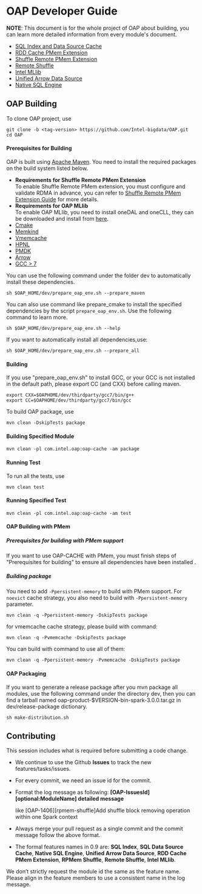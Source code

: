 # OAP Developer Guide

**NOTE**: This document is for the whole project of OAP about building, you can learn more detailed information from every module's  document.
* [SQL Index and Data Source Cache](../oap-cache/oap/docs/Developer-Guide.md)
* [RDD Cache PMem Extension](../oap-spark/README.md#compiling)
* [Shuffle Remote PMem Extension](../oap-shuffle/RPMem-shuffle/README.md#5-install-dependencies-for-shuffle-remote-pmem-extension)
* [Remote Shuffle](../oap-shuffle/remote-shuffle/README.md#build-and-deploy)
* [Intel MLlib](../oap-mllib/README.md)
* [Unified Arrow Data Source](../oap-data-source/arrow/README.md)
* [Native SQL Engine](../oap-native-sql/README.md)
## OAP Building

To clone OAP project, use
```shell script
git clone -b <tag-version> https://github.com/Intel-bigdata/OAP.git
cd OAP
```

#### Prerequisites for Building
OAP is built using [Apache Maven](http://maven.apache.org/). You need to install the required packages on the build system listed below. 
- **Requirements for Shuffle Remote PMem Extension**  
To enable Shuffle Remote PMem extension, you must configure and validate RDMA in advance, you can refer to [Shuffle Remote PMem Extension Guide](../oap-shuffle/RPMem-shuffle/README.md) for more details.
- **Requirements for OAP MLlib**  
To enable OAP MLlib, you need to install oneDAL and oneCLL, they can be downloaded and install from [here](https://software.intel.com/content/www/us/en/develop/tools/oneapi.html). 
- [Cmake](https://help.directadmin.com/item.php?id=494)
- [Memkind](https://github.com/memkind/memkind/tree/v1.10.1-rc2)
- [Vmemcache](https://github.com/pmem/vmemcache)
- [HPNL](https://github.com/Intel-bigdata/HPNL)
- [PMDK](https://github.com/pmem/pmdk)  
- [Arrow](https://github.com/Intel-bigdata/arrow)
- [GCC > 7](https://gcc.gnu.org/wiki/InstallingGCC)

You can use the following command under the folder dev to automatically install these dependencies.

```shell script
sh $OAP_HOME/dev/prepare_oap_env.sh --prepare_maven

```
You can also use command like prepare_cmake to install the specified dependencies by the script `prepare_oap_env.sh`. Use the following command to learn more.

```shell script
sh $OAP_HOME/dev/prepare_oap_env.sh --help
```

If you want to automatically install all dependencies,use:
```shell script
sh $OAP_HOME/dev/prepare_oap_env.sh --prepare_all
```

#### Building

If you use "prepare_oap_env.sh" to install GCC, or your GCC is not installed in the default path, please export CC (and CXX) before calling maven.
```shell script
export CXX=$OAPHOME/dev/thirdparty/gcc7/bin/g++
export CC=$OAPHOME/dev/thirdparty/gcc7/bin/gcc
```

To build OAP package, use
```shell script
mvn clean -DskipTests package
```

#### Building Specified Module
```shell script
mvn clean -pl com.intel.oap:oap-cache -am package
```

#### Running Test

To run all the tests, use
```shell script
mvn clean test
```

#### Running Specified Test
```shell script
mvn clean -pl com.intel.oap:oap-cache -am test
```

#### OAP Building with PMem

##### Prerequisites for building with PMem support

If you want to use OAP-CACHE with PMem,  you must finish steps of "Prerequisites for building" to ensure all dependencies have been installed .

##### Building package
You need to add `-Ppersistent-memory` to build with PMem support. For `noevict` cache strategy, you also need to build with `-Ppersistent-memory` parameter.
```shell script
mvn clean -q -Ppersistent-memory -DskipTests package
```
for vmemcache cache strategy, please build with command:
```shell script
mvn clean -q -Pvmemcache -DskipTests package
```
You can build with command to use all of them:
```shell script
mvn clean -q -Ppersistent-memory -Pvmemcache -DskipTests package
```


#### OAP Packaging 
If you want to generate a release package after you mvn package all modules, use the following command under the directory dev, then you can find a tarball named oap-product-$VERSION-bin-spark-3.0.0.tar.gz in dev/release-package dictionary.
```shell script
sh make-distribution.sh
```
## Contributing
This session includes what is required before submitting a code change.

- We continue to use the Github **Issues** to track the new features/tasks/issues.​

- For every commit, we need an issue id for the commit. ​

- Format the log message as following: **[OAP-IssuesId][optional:ModuleName] detailed message**​ 

  like [OAP-1406][rpmem-shuffle]Add shuffle block removing operation within one Spark context 

- Always merge your pull request as a single commit and the commit message follow the above format.​

- The formal features names in 0.9 are: **SQL Index**, **SQL Data Source Cache**, **Native SQL Engine**, **Unified Arrow Data Source**, **RDD Cache PMem Extension**, **RPMem Shuffle**, **Remote Shuffle**, **Intel MLlib**.

We don’t strictly request the module id the same as the feature name. Please align in the feature members to use a consistent name in the log message.​
